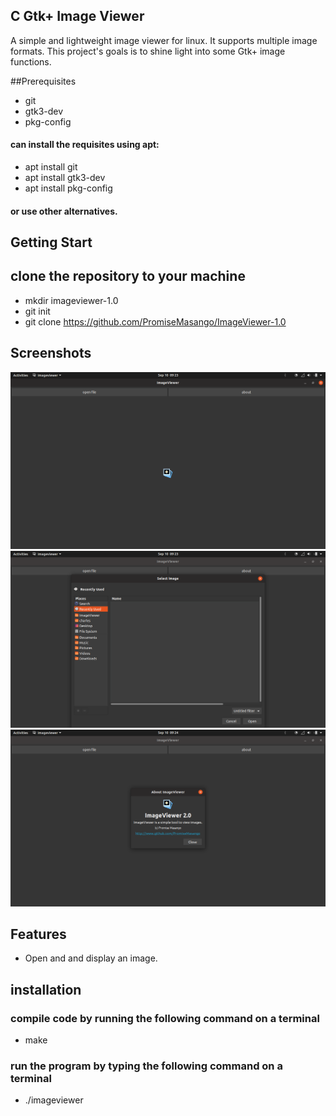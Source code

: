## C Gtk+ Image Viewer
A simple and lightweight image viewer for linux. It supports multiple image formats. This project's goals is to shine light into some Gtk+ image functions.

##Prerequisites
* git
* gtk3-dev
* pkg-config

#### can install the requisites using apt:
* apt install git
* apt install gtk3-dev
* apt install pkg-config
#### or use other alternatives.

## Getting Start
## clone the repository to your machine
* mkdir imageviewer-1.0
* git init
* git clone https://github.com/PromiseMasango/ImageViewer-1.0

## Screenshots
![Welcome screen](/image1.png)
![select image](/image2.png)
![about](/image3.png)

## Features
* Open and and display an image.

## installation
### compile code by running the following command on a terminal
* make
### run the program by typing the following command on a terminal
* ./imageviewer
